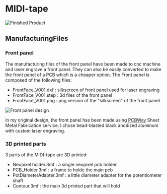# MIDI-tape


![Finished Product](ManufacuringFiles/FinnishedProduct.png)

## ManufacturingFiles

### Front panel
The manufacturing files of the front panel have been made to cnc machine and laser engrave a front panel. They can also be easily converted to make the front panel of a PCB which is a cheaper option.
The Front panel is composed of the following files:
- FrontFace_V001.dxf	: silkscreen of front panel used for laser engraving
- FrontFace_V001.step	: 3d files of the front panel
- FrontFace_V001.png	: png version of the "silkscreen" of the front panel 

![Front panel design](ManufacuringFiles/FrontFace_V001.png)

In my original design, the front panel has been made using [PCBWay](https://www.pcbway.com) Sheet Metal Fabrication service. I chose bead-blasted black anodized aluminum with custom laser engraving.

### 3D printed parts

3 parts of the MIDI-tape are 3D printed:
- Neopixel holder.3mf : a single neopixel pcb holder
- PCB_Holder.3mf : a frame to holde the main pcb
- PotDiameterAdapter.3mf : a little diameter adapter for the potentiometer shaft
- Contour.3mf : the main 3d printed part  that will hold 